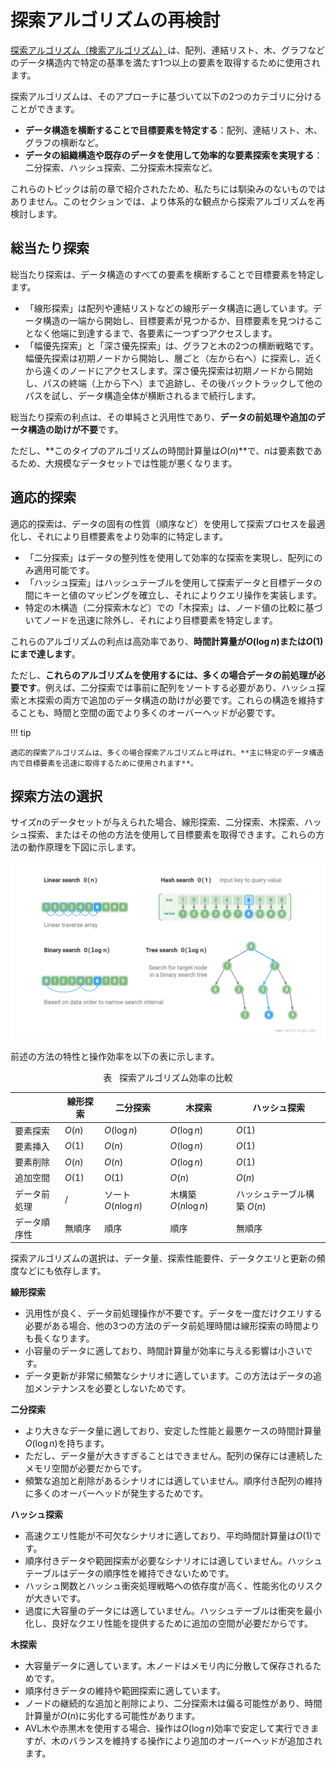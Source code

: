# 探索アルゴリズムの再検討

<u>探索アルゴリズム（検索アルゴリズム）</u>は、配列、連結リスト、木、グラフなどのデータ構造内で特定の基準を満たす1つ以上の要素を取得するために使用されます。

探索アルゴリズムは、そのアプローチに基づいて以下の2つのカテゴリに分けることができます。

- **データ構造を横断することで目標要素を特定する**：配列、連結リスト、木、グラフの横断など。
- **データの組織構造や既存のデータを使用して効率的な要素探索を実現する**：二分探索、ハッシュ探索、二分探索木探索など。

これらのトピックは前の章で紹介されたため、私たちには馴染みのないものではありません。このセクションでは、より体系的な観点から探索アルゴリズムを再検討します。

## 総当たり探索

総当たり探索は、データ構造のすべての要素を横断することで目標要素を特定します。

- 「線形探索」は配列や連結リストなどの線形データ構造に適しています。データ構造の一端から開始し、目標要素が見つかるか、目標要素を見つけることなく他端に到達するまで、各要素に一つずつアクセスします。
- 「幅優先探索」と「深さ優先探索」は、グラフと木の2つの横断戦略です。幅優先探索は初期ノードから開始し、層ごと（左から右へ）に探索し、近くから遠くのノードにアクセスします。深さ優先探索は初期ノードから開始し、パスの終端（上から下へ）まで追跡し、その後バックトラックして他のパスを試し、データ構造全体が横断されるまで続行します。

総当たり探索の利点は、その単純さと汎用性であり、**データの前処理や追加のデータ構造の助けが不要**です。

ただし、**このタイプのアルゴリズムの時間計算量は$O(n)$**で、$n$は要素数であるため、大規模なデータセットでは性能が悪くなります。

## 適応的探索

適応的探索は、データの固有の性質（順序など）を使用して探索プロセスを最適化し、それにより目標要素をより効率的に特定します。

- 「二分探索」はデータの整列性を使用して効率的な探索を実現し、配列にのみ適用可能です。
- 「ハッシュ探索」はハッシュテーブルを使用して探索データと目標データの間にキーと値のマッピングを確立し、それによりクエリ操作を実装します。
- 特定の木構造（二分探索木など）での「木探索」は、ノード値の比較に基づいてノードを迅速に除外し、それにより目標要素を特定します。

これらのアルゴリズムの利点は高効率であり、**時間計算量が$O(\log n)$または$O(1)$にまで達します**。

ただし、**これらのアルゴリズムを使用するには、多くの場合データの前処理が必要です**。例えば、二分探索では事前に配列をソートする必要があり、ハッシュ探索と木探索の両方で追加のデータ構造の助けが必要です。これらの構造を維持することも、時間と空間の面でより多くのオーバーヘッドが必要です。

!!! tip

    適応的探索アルゴリズムは、多くの場合探索アルゴリズムと呼ばれ、**主に特定のデータ構造内で目標要素を迅速に取得するために使用されます**。

## 探索方法の選択

サイズ$n$のデータセットが与えられた場合、線形探索、二分探索、木探索、ハッシュ探索、またはその他の方法を使用して目標要素を取得できます。これらの方法の動作原理を下図に示します。

![Various search strategies](searching_algorithm_revisited.assets/searching_algorithms.png)

前述の方法の特性と操作効率を以下の表に示します。

<p align="center"> 表 <id> &nbsp; 探索アルゴリズム効率の比較 </p>

|                    | 線形探索      | 二分探索              | 木探索                      | ハッシュ探索               |
| ------------------ | ------------- | --------------------- | --------------------------- | -------------------------- |
| 要素探索           | $O(n)$        | $O(\log n)$           | $O(\log n)$                 | $O(1)$                     |
| 要素挿入           | $O(1)$        | $O(n)$                | $O(\log n)$                 | $O(1)$                     |
| 要素削除           | $O(n)$        | $O(n)$                | $O(\log n)$                 | $O(1)$                     |
| 追加空間           | $O(1)$        | $O(1)$                | $O(n)$                      | $O(n)$                     |
| データ前処理       | /             | ソート $O(n \log n)$  | 木構築 $O(n \log n)$        | ハッシュテーブル構築 $O(n)$ |
| データ順序性       | 無順序        | 順序                  | 順序                        | 無順序                     |

探索アルゴリズムの選択は、データ量、探索性能要件、データクエリと更新の頻度などにも依存します。

**線形探索**

- 汎用性が良く、データ前処理操作が不要です。データを一度だけクエリする必要がある場合、他の3つの方法のデータ前処理時間は線形探索の時間よりも長くなります。
- 小容量のデータに適しており、時間計算量が効率に与える影響は小さいです。
- データ更新が非常に頻繁なシナリオに適しています。この方法はデータの追加メンテナンスを必要としないためです。

**二分探索**

- より大きなデータ量に適しており、安定した性能と最悪ケースの時間計算量$O(\log n)$を持ちます。
- ただし、データ量が大きすぎることはできません。配列の保存には連続したメモリ空間が必要だからです。
- 頻繁な追加と削除があるシナリオには適していません。順序付き配列の維持に多くのオーバーヘッドが発生するためです。

**ハッシュ探索**

- 高速クエリ性能が不可欠なシナリオに適しており、平均時間計算量は$O(1)$です。
- 順序付きデータや範囲探索が必要なシナリオには適していません。ハッシュテーブルはデータの順序性を維持できないためです。
- ハッシュ関数とハッシュ衝突処理戦略への依存度が高く、性能劣化のリスクが大きいです。
- 過度に大容量のデータには適していません。ハッシュテーブルは衝突を最小化し、良好なクエリ性能を提供するために追加の空間が必要だからです。

**木探索**

- 大容量データに適しています。木ノードはメモリ内に分散して保存されるためです。
- 順序付きデータの維持や範囲探索に適しています。
- ノードの継続的な追加と削除により、二分探索木は偏る可能性があり、時間計算量が$O(n)$に劣化する可能性があります。
- AVL木や赤黒木を使用する場合、操作は$O(\log n)$効率で安定して実行できますが、木のバランスを維持する操作により追加のオーバーヘッドが追加されます。
